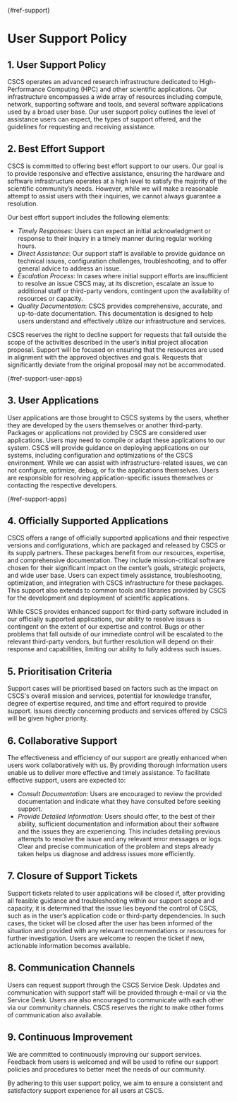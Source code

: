 [](){#ref-support}
# User Support Policy

## 1. User Support Policy

CSCS operates an advanced research infrastructure dedicated to High-Performance Computing (HPC) and other scientific applications.
Our infrastructure encompasses a wide array of resources including compute, network, supporting software and tools, and several software applications used by a broad user base.
Our user support policy outlines the level of assistance users can expect, the types of support offered, and the guidelines for requesting and receiving assistance.

## 2. Best Effort Support

CSCS is committed to offering best effort support to our users.
Our goal is to provide responsive and effective assistance, ensuring the hardware and software infrastructure operates at a high level to satisfy the majority of the scientific community’s needs.
However, while we will make a reasonable attempt to assist users with their inquiries, we cannot always guarantee a resolution.

Our best effort support includes the following elements:

* *Timely Responses*: Users can expect an initial acknowledgment or response to their inquiry in a timely manner during regular working hours.
* *Direct Assistance*: Our support staff is available to provide guidance on technical issues, configuration challenges, troubleshooting, and to offer general advice to address an issue. 
* *Escalation Process*: In cases where initial support efforts are insufficient to resolve an issue CSCS may, at its discretion, escalate an issue to additional staff or third-party vendors, contingent upon the availability of resources or capacity.
* *Quality Documentation*: CSCS provides comprehensive, accurate, and up-to-date documentation. This documentation is designed to help users understand and effectively utilize our infrastructure and services.

CSCS reserves the right to decline support for requests that fall outside the scope of the activities described in the user’s initial project allocation proposal.
Support will be focused on ensuring that the resources are used in alignment with the approved objectives and goals.
Requests that significantly deviate from the original proposal may not be accommodated.

[](){#ref-support-user-apps}
## 3. User Applications

User applications are those brought to CSCS systems by the users, whether they are developed by the users themselves or another third-party.
Packages or applications not provided by CSCS are considered user applications.
Users may need to compile or adapt these applications to our system.
CSCS will provide guidance on deploying applications on our systems, including configuration and optimizations of the CSCS environment.
While we can assist with infrastructure-related issues, we can not configure, optimize, debug, or fix the applications themselves.
Users are responsible for resolving application-specific issues themselves or contacting the respective developers.

[](){#ref-support-apps}
## 4. Officially Supported Applications

CSCS offers a range of officially supported applications and their respective versions and configurations, which are packaged and released by CSCS or its supply partners.
These packages benefit from our resources, expertise, and comprehensive documentation.
They include mission-critical software chosen for their significant impact on the center’s goals, strategic projects, and wide user base.
Users can expect timely assistance, troubleshooting, optimization, and integration with CSCS infrastructure for these packages.
This support also extends to common tools and libraries provided by CSCS for the development and deployment of scientific applications.

While CSCS provides enhanced support for third-party software included in our officially supported applications, our ability to resolve issues is contingent on the extent of our expertise and control.
Bugs or other problems that fall outside of our immediate control will be escalated to the relevant third-party vendors, but further resolution will depend on their response and capabilities, limiting our ability to fully address such issues.

## 5. Prioritisation Criteria

Support cases will be prioritised based on factors such as the impact on CSCS's overall mission and services, potential for knowledge transfer, degree of expertise required, and time and effort required to provide support.
Issues directly concerning products and services offered by CSCS will be given higher priority.

## 6. Collaborative Support

The effectiveness and efficiency of our support are greatly enhanced when users work collaboratively with us. By providing thorough information users enable us to deliver more effective and timely assistance. To facilitate effective support, users are expected to:

* *Consult Documentation*: Users are encouraged to review the provided documentation and indicate what they have consulted before seeking support.
* *Provide Detailed Information*: Users should offer, to the best of their ability, sufficient documentation and information about their software and the issues they are experiencing.
    This includes detailing previous attempts to resolve the issue and any relevant error messages or logs. Clear and precise communication of the problem and steps already taken helps us diagnose and address issues more efficiently.

## 7. Closure of Support Tickets

Support tickets related to user applications will be closed if, after providing all feasible guidance and troubleshooting within our support scope and capacity, it is determined that the issue lies beyond the control of CSCS, such as in the user’s application code or third-party dependencies.
In such cases, the ticket will be closed after the user has been informed of the situation and provided with any relevant recommendations or resources for further investigation.
Users are welcome to reopen the ticket if new, actionable information becomes available.

## 8. Communication Channels

Users can request support through the CSCS Service Desk. Updates and communication with support staff will be provided through e-mail or via the Service Desk. Users are also encouraged to communicate with each other via our community channels. CSCS reserves the right to make other forms of communication also available.

## 9. Continuous Improvement

We are committed to continuously improving our support services.
Feedback from users is welcomed and will be used to refine our support policies and procedures to better meet the needs of our community.

By adhering to this user support policy, we aim to ensure a consistent and satisfactory support experience for all users at CSCS.

